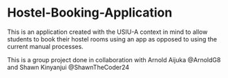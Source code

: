 # Hostel-Booking-Application
This is an application created with the USIU-A context in mind to allow students to book their hostel rooms using an app as opposed to using the current manual processes. 

This is a group project done in collaboration with Arnold Aijuka @ArnoldG8 and Shawn Kinyanjui @ShawnTheCoder24
